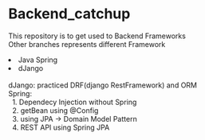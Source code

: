 # Backend_catchup

This repository is to get used to Backend Frameworks <br />
Other branches represents different Framework <br/>
<li> Java Spring </li>
<li> dJango </li>
<br />
dJango: practiced DRF(django RestFramework) and ORM <br />
Spring: <br />
&nbsp 1. Dependecy Injection without Spring <br />
&nbsp 2. getBean using @Config <br />
&nbsp 3. using JPA -> Domain Model Pattern <br />
&nbsp 4. REST API using Spring JPA <br />
